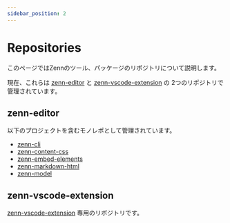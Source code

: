 ```yaml
---
sidebar_position: 2
---
```


# Repositories

このページではZennのツール、パッケージのリポジトリについて説明します。

現在、これらは [zenn-editor](#zenn-editor) と [zenn-vscode-extension](#zenn-vscode-extension) の 2つのリポジトリで管理されています。

## zenn-editor

以下のプロジェクトを含むモノレポとして管理されています。

- [zenn-cli](https://github.com/zenn-dev/zenn-editor/tree/main/packages/zenn-cli)
- [zenn-content-css](https://github.com/zenn-dev/zenn-editor/tree/main/packages/zenn-content-css)
- [zenn-embed-elements](https://github.com/zenn-dev/zenn-editor/tree/main/packages/zenn-embed-elements)
- [zenn-markdown-html](https://github.com/zenn-dev/zenn-editor/tree/main/packages/zenn-markdown-html)
- [zenn-model](https://github.com/zenn-dev/zenn-editor/tree/main/packages/zenn-model)

## zenn-vscode-extension

[zenn-vscode-extension](https://github.com/zenn-dev/zenn-vscode-extension) 専用のリポジトリです。
